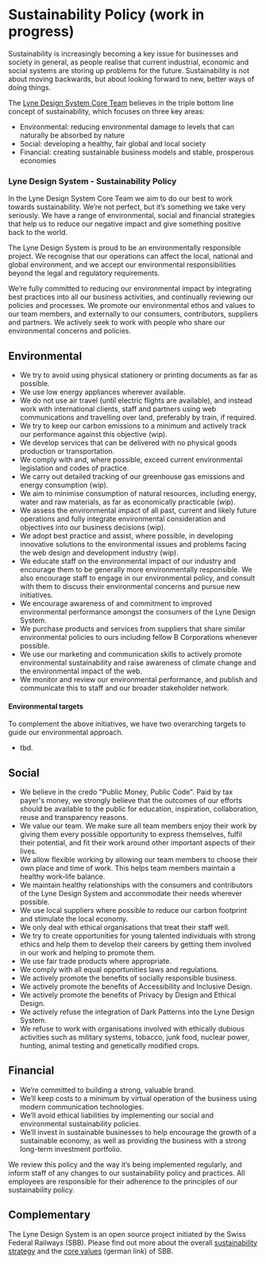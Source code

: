 # Sustainability Policy (work in progress)

Sustainability is increasingly becoming a key issue for businesses and society in general, as people realise that 
current industrial, economic and social systems are storing up problems for the future. Sustainability is not about 
moving backwards, but about looking forward to new, better ways of doing things.

The [Lyne Design System Core Team](/docs/TERMINOLOGY.md#design-system-core-team) believes in the triple bottom line concept of sustainability, which focuses on three 
key areas:

- Environmental: reducing environmental damage to levels that can naturally be absorbed by nature
- Social: developing a healthy, fair global and local society
- Financial: creating sustainable business models and stable, prosperous economies

### Lyne Design System -  Sustainability Policy

In the Lyne Design System Core Team we aim to do our best to work towards sustainability. We’re not perfect, but 
it’s something we take very seriously. We have a range of environmental, social and financial strategies that 
help us to reduce our negative impact and give something positive back to the world.

The Lyne Design System is proud to be an environmentally responsible project. We recognise that our operations can 
affect the local, national and global environment, and we accept our environmental responsibilities beyond the legal 
and regulatory requirements.

We’re fully committed to reducing our environmental impact by integrating best practices into all our business 
activities, and continually reviewing our policies and processes. We promote our environmental ethos and values to our 
team members, and externally to our consumers, contributors, suppliers and partners. We actively seek to work 
with people who share our environmental concerns and policies.

## Environmental
- We try to avoid using physical stationery or printing documents as far as possible.
- We use low energy appliances wherever available.
- We do not use air travel (until electric flights are available), and instead work with international clients, staff 
and partners using web communications and travelling over land, preferably by train, if required.
- We try to keep our carbon emissions to a minimum and actively track our performance against this objective (wip). 
- We develop services that can be delivered with no physical goods production or transportation.
- We comply with and, where possible, exceed current environmental legislation and codes of practice.
- We carry out detailed tracking of our greenhouse gas emissions and energy consumption (wip).
- We aim to minimise consumption of natural resources, including energy, water and raw materials, as far as 
economically practicable (wip).
- We assess the environmental impact of all past, current and likely future operations and fully integrate 
environmental consideration and objectives into our business decisions (wip).
- We adopt best practice and assist, where possible, in developing innovative solutions to the environmental 
issues and problems facing the web design and development industry (wip).
- We educate staff on the environmental impact of our industry and encourage them to be generally more 
environmentally responsible. We also encourage staff to engage in our environmental policy, and consult 
with them to discuss their environmental concerns and pursue new initiatives.
- We encourage awareness of and commitment to improved environmental performance amongst the consumers of the
Lyne Design System.
- We purchase products and services from suppliers that share similar environmental policies to ours including 
fellow B Corporations whenever possible.
- We use our marketing and communication skills to actively promote environmental sustainability and raise awareness 
of climate change and the environmental impact of the web.
- We monitor and review our environmental performance, and publish and communicate this to staff and our broader 
stakeholder network.

#### Environmental targets
To complement the above initiatives, we have two overarching targets to guide our environmental approach.
- tbd.

## Social
- We believe in the credo "Public Money, Public Code". Paid by tax payer's money, we strongly believe
that the outcomes of our efforts should be available to the public for education, inspiration, collaboration,
reuse and transparency reasons.
- We value our team. We make sure all team members enjoy their work by giving them every possible opportunity to 
express themselves, fulfil their potential, and fit their work around other important aspects of their lives.
- We allow flexible working by allowing our team members to choose their own place and time of work. This helps team
 members maintain a healthy work-life balance.
- We maintain healthy relationships with the consumers and contributors of the Lyne Design System and accommodate 
their needs wherever possible.
- We use local suppliers where possible to reduce our carbon footprint and stimulate the local economy.
- We only deal with ethical organisations that treat their staff well.
- We try to create opportunities for young talented individuals with strong ethics and help them to develop their 
careers by getting them involved in our work and helping to promote them.
- We use fair trade products where appropriate.
- We comply with all equal opportunities laws and regulations.
- We actively promote the benefits of socially responsible business.
- We actively promote the benefits of Accessibility and Inclusive Design.
- We actively promote the benefits of Privacy by Design and Ethical Design.
- We actively refuse the integration of Dark Patterns into the Lyne Design System.
- We refuse to work with organisations involved with ethically dubious activities such as military systems, tobacco, 
junk food, nuclear power, hunting, animal testing and genetically modified crops.

## Financial
- We’re committed to building a strong, valuable brand.
- We’ll keep costs to a minimum by virtual operation of the business using modern communication technologies.
- We’ll avoid ethical liabilities by implementing our social and environmental sustainability policies.
- We’ll invest in sustainable businesses to help encourage the growth of a sustainable economy, as well as providing 
the business with a strong long-term investment portfolio.

We review this policy and the way it’s being implemented regularly, and inform staff of any changes to our 
sustainability policy and practices. All employees are responsible for their adherence to the principles 
of our sustainability policy.

## Complementary
The Lyne Design System is an open source project initiated by the Swiss Federal Railways (SBB). Please find out more 
about the overall [sustainability strategy](https://company.sbb.ch/en/the-company/responsibility-society-environment/sustainability-strategy.html) 
and the [core values](https://company.sbb.ch/de/ueber-die-sbb/profil/sbb-markenportal.html) (german link) of SBB.
